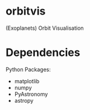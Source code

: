 # orbitvis
(Exoplanets) Orbit Visualisation

# Dependencies

Python Packages:
- matplotlib
- numpy
- PyAstronomy
- astropy
